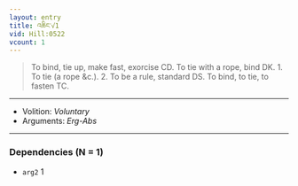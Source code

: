 ```yaml
---
layout: entry
title: འཆིང་√1
vid: Hill:0522
vcount: 1
---
```

> To bind, tie up, make fast, exorcise CD\. To tie with a rope, bind DK\. 1\. To tie (a rope &c\.)\. 2\. To be a rule, standard DS\. To bind, to tie, to fasten TC\.

---
* Volition: _Voluntary_
* Arguments: _Erg-Abs_

---

### Dependencies (N = 1)
* `arg2` 1
